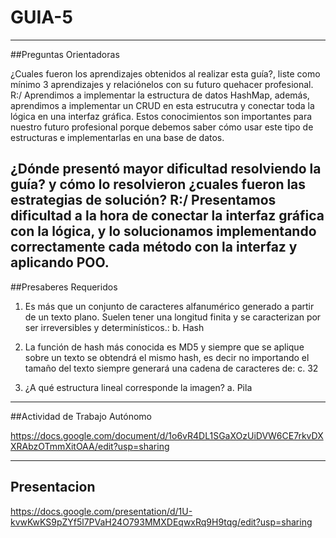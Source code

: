 # GUIA-5
-------------------------
##Preguntas Orientadoras

¿Cuales fueron los aprendizajes obtenidos al realizar esta guía?, liste como mínimo 3
aprendizajes y relaciónelos con su futuro quehacer profesional.
R:/ Aprendimos a implementar la estructura de datos HashMap, además, aprendimos a implementar un CRUD en esta estrucutra y conectar toda la lógica en una interfaz gráfica. Estos conocimientos son importantes para nuestro futuro profesional porque debemos saber cómo usar este tipo de estructuras e implementarlas en una base de datos.    

¿Dónde presentó mayor dificultad resolviendo la guía? y cómo lo resolvieron ¿cuales fueron las estrategias de solución?
R:/ Presentamos dificultad a la hora de conectar la interfaz gráfica con la lógica, y lo solucionamos implementando correctamente cada método con la interfaz y aplicando POO. 
-----------------
##Presaberes Requeridos

1. Es más que un conjunto de caracteres alfanumérico generado a partir de un texto
plano. Suelen tener una longitud finita y se caracterizan por ser irreversibles y
determinísticos.:
b. Hash

2. La función de hash más conocida es MD5 y siempre que se aplique sobre un texto se
obtendrá el mismo hash, es decir no importando el tamaño del texto siempre generará
una cadena de caracteres de:
c. 32

3. ¿A qué estructura lineal corresponde la imagen?
a. Pila
-----------------------

##Actividad de Trabajo Autónomo

https://docs.google.com/document/d/1o6vR4DL1SGaXOzUiDVW6CE7rkvDXXRAbzOTmmXitOAA/edit?usp=sharing

-------------------------

## Presentacion

https://docs.google.com/presentation/d/1U-kvwKwKS9pZYf5l7PVaH24O793MMXDEqwxRq9H9tqg/edit?usp=sharing

